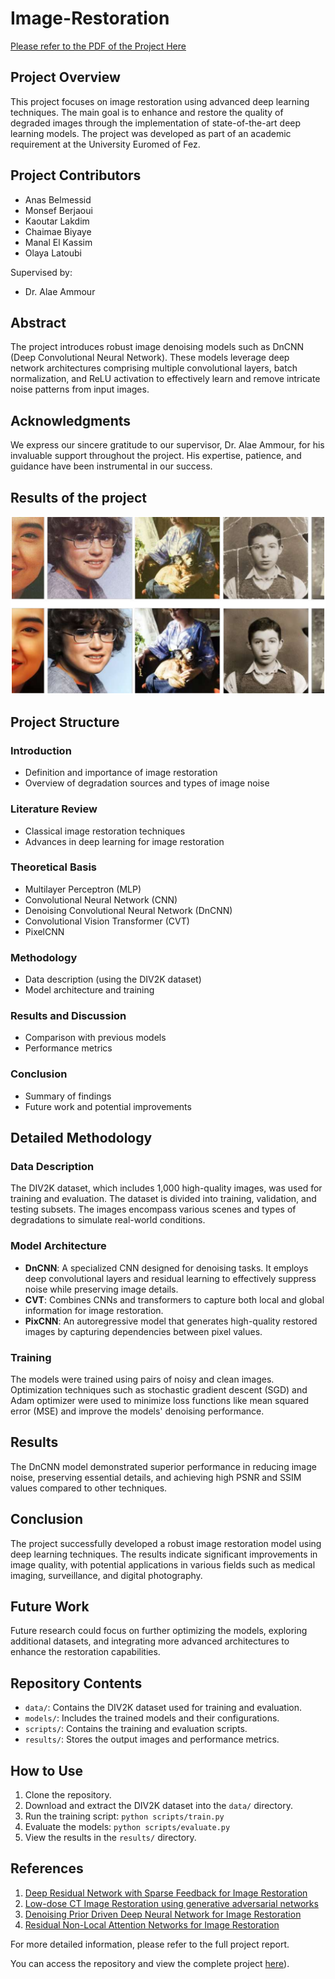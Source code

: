 # Image-Restoration
[Please refer to the PDF of the Project Here]([https://github.com/anasbelmessid1/Image-Restoration/blob/b7dc2c331cade00f7aaefae267d63853033aaa29/DeepLearning-ImageRestoration.pdf])

## Project Overview
This project focuses on image restoration using advanced deep learning techniques. The main goal is to enhance and restore the quality of degraded images through the implementation of state-of-the-art deep learning models. The project was developed as part of an academic requirement at the University Euromed of Fez.

## Project Contributors
- Anas Belmessid
- Monsef Berjaoui
- Kaoutar Lakdim
- Chaimae Biyaye
- Manal El Kassim
- Olaya Latoubi

Supervised by:
- Dr. Alae Ammour

## Abstract
The project introduces robust image denoising models such as DnCNN (Deep Convolutional Neural Network). These models leverage deep network architectures comprising multiple convolutional layers, batch normalization, and ReLU activation to effectively learn and remove intricate noise patterns from input images.

## Acknowledgments
We express our sincere gratitude to our supervisor, Dr. Alae Ammour, for his invaluable support throughout the project. His expertise, patience, and guidance have been instrumental in our success.

## Results of the project
![Before-After](Before-After.PNG)


## Project Structure
### Introduction
- Definition and importance of image restoration
- Overview of degradation sources and types of image noise

### Literature Review
- Classical image restoration techniques
- Advances in deep learning for image restoration

### Theoretical Basis
- Multilayer Perceptron (MLP)
- Convolutional Neural Network (CNN)
- Denoising Convolutional Neural Network (DnCNN)
- Convolutional Vision Transformer (CVT)
- PixelCNN

### Methodology
- Data description (using the DIV2K dataset)
- Model architecture and training

### Results and Discussion
- Comparison with previous models
- Performance metrics

### Conclusion
- Summary of findings
- Future work and potential improvements

## Detailed Methodology
### Data Description
The DIV2K dataset, which includes 1,000 high-quality images, was used for training and evaluation. The dataset is divided into training, validation, and testing subsets. The images encompass various scenes and types of degradations to simulate real-world conditions.

### Model Architecture
- **DnCNN**: A specialized CNN designed for denoising tasks. It employs deep convolutional layers and residual learning to effectively suppress noise while preserving image details.
- **CVT**: Combines CNNs and transformers to capture both local and global information for image restoration.
- **PixCNN**: An autoregressive model that generates high-quality restored images by capturing dependencies between pixel values.

### Training
The models were trained using pairs of noisy and clean images. Optimization techniques such as stochastic gradient descent (SGD) and Adam optimizer were used to minimize loss functions like mean squared error (MSE) and improve the models' denoising performance.

## Results
The DnCNN model demonstrated superior performance in reducing image noise, preserving essential details, and achieving high PSNR and SSIM values compared to other techniques.

## Conclusion
The project successfully developed a robust image restoration model using deep learning techniques. The results indicate significant improvements in image quality, with potential applications in various fields such as medical imaging, surveillance, and digital photography.

## Future Work
Future research could focus on further optimizing the models, exploring additional datasets, and integrating more advanced architectures to enhance the restoration capabilities.

## Repository Contents
- `data/`: Contains the DIV2K dataset used for training and evaluation.
- `models/`: Includes the trained models and their configurations.
- `scripts/`: Contains the training and evaluation scripts.
- `results/`: Stores the output images and performance metrics.

## How to Use
1. Clone the repository.
2. Download and extract the DIV2K dataset into the `data/` directory.
3. Run the training script: `python scripts/train.py`
4. Evaluate the models: `python scripts/evaluate.py`
5. View the results in the `results/` directory.

## References
1. [Deep Residual Network with Sparse Feedback for Image Restoration](https://www.mdpi.com/2076-3417/8/12/2417)
2. [Low-dose CT Image Restoration using generative adversarial networks](https://www.sciencedirect.com/science/article/pii/S2352914820306183)
3. [Denoising Prior Driven Deep Neural Network for Image Restoration](https://arxiv.org/pdf/1801.06756.pdf)
4. [Residual Non-Local Attention Networks for Image Restoration](https://arxiv.org/pdf/1903.10082.pdf)

For more detailed information, please refer to the full project report.

You can access the repository and view the complete project [here](https://github.com/anasbelmessid1/Image-Restoration/)).
